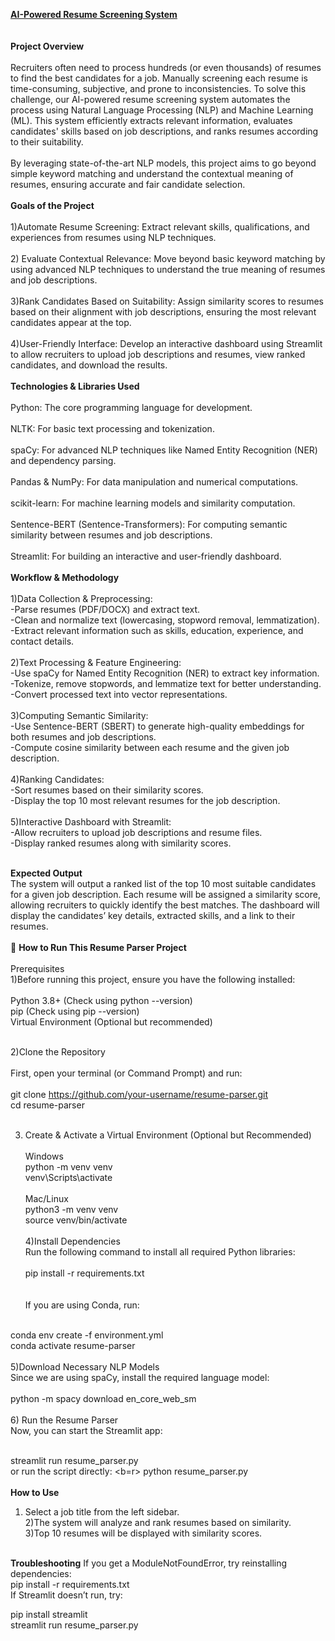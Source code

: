 <b><u>AI-Powered Resume Screening System</u></b>
<br><br>
<br><b> Project Overview</b>
<br><br>
Recruiters 
often need to process hundreds (or even thousands) of resumes to find the best candidates for a job. Manually screening each resume is time-consuming, subjective, and prone to inconsistencies. To solve this challenge, our AI-powered resume screening system automates the process using Natural Language Processing (NLP) and Machine Learning (ML). This system efficiently extracts relevant information, evaluates candidates' skills based on job descriptions, and ranks resumes according to their suitability.
<br><br>
By leveraging state-of-the-art NLP models, this project aims to go beyond simple keyword matching and understand the contextual meaning of resumes, ensuring accurate and fair candidate selection.
<br><br>
<b>Goals of the Project</b>
<br><br>
1)Automate Resume Screening: Extract relevant skills, qualifications, and experiences from resumes using NLP techniques.
<br><br>
2) Evaluate Contextual Relevance: Move beyond basic keyword matching by using advanced NLP techniques to understand the true meaning of resumes and job descriptions.
<br><br>
3)Rank Candidates Based on Suitability: Assign similarity scores to resumes based on their alignment with job descriptions, ensuring the most relevant candidates appear at the top.
<br><br>
4)User-Friendly Interface: Develop an interactive dashboard using Streamlit to allow recruiters to upload job descriptions and resumes, view ranked candidates, and download the results.
<br><br>
<b> Technologies & Libraries Used</b>
<br><br>
Python: The core programming language for development.
<br><br>
NLTK: For basic text processing and tokenization.
<br><br>
spaCy: For advanced NLP techniques like Named Entity Recognition (NER) and dependency parsing.
<br><br>
Pandas & NumPy: For data manipulation and numerical computations.
<br><br>
scikit-learn: For machine learning models and similarity computation.
<br><br>
Sentence-BERT (Sentence-Transformers): For computing semantic similarity between resumes and job descriptions.
<br><br>
Streamlit: For building an interactive and user-friendly dashboard.
<br><br>
<b>Workflow & Methodology</b>
<br><br>
1)Data Collection & Preprocessing:
<br>
-Parse resumes (PDF/DOCX) and extract text.
<br>
-Clean and normalize text (lowercasing, stopword removal, lemmatization).
<br>
-Extract relevant information such as skills, education, experience, and contact details.
<br><br>
2)Text Processing & Feature Engineering:
<br>
-Use spaCy for Named Entity Recognition (NER) to extract key information.
<br>
-Tokenize, remove stopwords, and lemmatize text for better understanding.
<br>
-Convert processed text into vector representations.
<br><br>
3)Computing Semantic Similarity:
<br>
-Use Sentence-BERT (SBERT) to generate high-quality embeddings for both resumes and job descriptions.
<br>
-Compute cosine similarity between each resume and the given job description.
<br><br>
4)Ranking Candidates:
<br>
-Sort resumes based on their similarity scores.
<br>
-Display the top 10 most relevant resumes for the job description.
<br><br>
5)Interactive Dashboard with Streamlit:
<br>
-Allow recruiters to upload job descriptions and resume files.
<br>
-Display ranked resumes along with similarity scores.
<br><br>

<b>Expected Output</b>
<br>
The system will output a ranked list of the top 10 most suitable candidates for a given job description. Each resume will be assigned a similarity score, allowing recruiters to quickly identify the best matches. The dashboard will display the candidates’ key details, extracted skills, and a link to their resumes.
<br><br>
🚀 <b>How to Run This Resume Parser Project</b><br><br>
Prerequisites
<br>
1)Before running this project, ensure you have the following installed:
<br><br>
Python 3.8+ (Check using python --version)<br>
pip (Check using pip --version)<br>
Virtual Environment (Optional but recommended)<br><br>

2)Clone the Repository<br><br>
First, open your terminal (or Command Prompt) and run:
<br><br>
git clone https://github.com/your-username/resume-parser.git  <br>
cd resume-parser <br><br>

3) Create & Activate a Virtual Environment (Optional but Recommended)<br><br>
Windows<br>
python -m venv venv  <br>
venv\Scripts\activate  <br><br>
Mac/Linux<br>
python3 -m venv venv  <br>
source venv/bin/activate  <br><br>
4)Install Dependencies<br>
Run the following command to install all required Python libraries:
<br><br>
pip install -r requirements.txt  
<br><br>
If you are using Conda, run:
<br>
conda env create -f environment.yml  <br>
conda activate resume-parser  <br><br>
5)Download Necessary NLP Models<br>
Since we are using spaCy, install the required language model:
<br><br>
python -m spacy download en_core_web_sm  <br><br>
6) Run the Resume Parser<br>
Now, you can start the Streamlit app:
<br><br>

streamlit run resume_parser.py  <br>
or run the script directly:
<b=r>
python resume_parser.py  <br><br>
<b>How to Use</b><br>
1) Select a job title from the left sidebar.<br>
2)The system will analyze and rank resumes based on similarity.<br>
3)Top 10 resumes will be displayed with similarity scores.<br>
<br>
<b>Troubleshooting</b>
If you get a ModuleNotFoundError, try reinstalling dependencies:<br>
pip install -r requirements.txt  <br>
If Streamlit doesn’t run, try:<br>

pip install streamlit <br> 
streamlit run resume_parser.py
